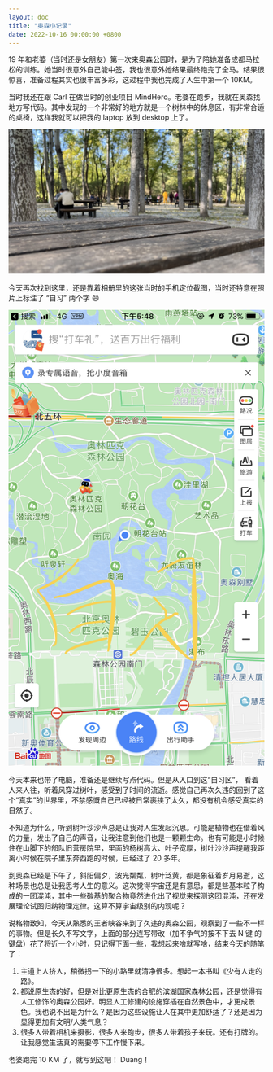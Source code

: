 ```yaml
---
layout: doc
title: "奥森小记录"
date: 2022-10-16 00:00:00 +0800
---
```


19 年和老婆（当时还是女朋友）第一次来奥森公园时，是为了陪她准备成都马拉松的训练。她当时很意外自己能中签，我也很意外她结果最终跑完了全马。结果很惊喜，准备过程其实也很丰富多彩，这过程中我也完成了人生中第一个 10KM。

当时我还在跟 Carl 在做当时的创业项目 MindHero。老婆在跑步，我就在奥森找地方写代码。其中发现的一个非常好的地方就是一个树林中的休息区，有非常合适的桌椅，这样我就可以把我的 laptop 放到 desktop 上了。

![](/blog/assets/img/2022-10-16-olympic-forest-park-2.jpg)

今天再次找到这里，还是靠着相册里的这张当时的手机定位截图，当时还特意在照片上标注了 “自习” 两个字 😄

![](/blog/assets/img/2022-10-16-olympic-forest-park-1.jpg)

今天本来也带了电脑，准备还是继续写点代码。但是从入口到这“自习区”，
看着人来人往，听着风穿过树叶，感受到了时间的流逝。感觉自己再次久违的回到了这个“真实”的世界里，不禁感慨自己已经被日常裹挟了太久，都没有机会感受真实的自然了。

不知道为什么，听到树叶沙沙声总是让我对人生发起沉思。可能是植物也在借着风的力量，发出了自己的声音，让我注意到他们也是一颗颗生命。也有可能是小时候住在山脚下的部队旧营房院里，里面的杨树高大、叶子宽厚，树叶沙沙声提醒我距离小时候在院子里东奔西跑的时候，已经过了 20 多年。

到奥森已经是下午了，斜阳偏夕，波光粼粼，树叶泛黄，都是象征着岁月易逝，这种场景也总是让我思考人生的意义。这次觉得宇宙还是有意思，都是些基本粒子构成的一团混沌，其中一些碳基的聚合物竟然进化出了视觉来探测这团混沌，还在发展理论试图归纳物理定律。这算不算宇宙级别的内观呢？

说格物致知，今天从熟悉的王者峡谷来到了久违的奥森公园，观察到了一些不一样的事物。但是长久不写文字，上面的部分连写带改（加不争气的按不下去 N 键 的键盘）花了将近一个小时，只记得下面一些，我想起来啥就写啥，结束今天的随笔了：

1. 主道上人挤人，稍微拐一下的小路里就清净很多。想起一本书叫《少有人走的路》。
2. 都说原生态的好，但是对比更原生态的合肥的滨湖国家森林公园，还是觉得有人工修饰的奥森公园好。明显人工修建的设施穿插在自然景色中，才更成景色。我也说不出是为什么？是因为这些设施让人在其中更加舒适了？还是因为显得更加有文明/人类气息？
3. 很多人带着相机来摄影，很多人来跑步，很多人带着孩子来玩。还有打牌的。让我感觉生活真的需要停下工作慢下来。

老婆跑完 10 KM 了，就写到这吧！ Duang！
